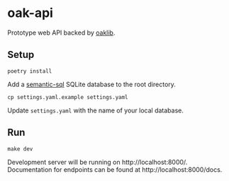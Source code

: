 # oak-api

Prototype web API backed by [oaklib](https://github.com/INCATools/ontology-access-kit).

## Setup

```shell
poetry install
```

Add a [semantic-sql](https://github.com/INCATools/semantic-sql) SQLite database to the root directory.

```shell
cp settings.yaml.example settings.yaml
```

Update `settings.yaml` with the name of your local database.

## Run

```shell
make dev
```

Development server will be running on http://localhost:8000/. Documentation for endpoints can be found at http://localhost:8000/docs.
